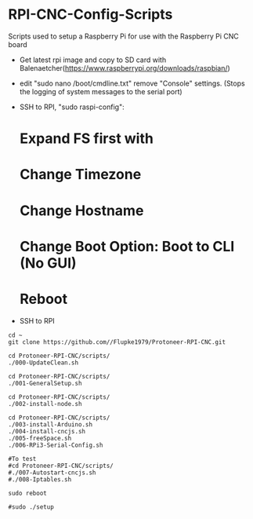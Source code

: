 # RPI-CNC-Config-Scripts
Scripts used to setup a Raspberry Pi for use with the Raspberry Pi CNC board

* Get latest rpi image and copy to SD card with Balenaetcher(https://www.raspberrypi.org/downloads/raspbian/)

* edit "sudo nano /boot/cmdline.txt" remove "Console" settings. (Stops the logging of system messages to the serial port)

* SSH to  RPI,  "sudo raspi-config":
	# Expand FS first with
	# Change Timezone
	# Change Hostname
	# Change Boot Option: Boot to CLI (No GUI)
	# Reboot

* SSH to  RPI

```
cd ~
git clone https://github.com//Flupke1979/Protoneer-RPI-CNC.git

cd Protoneer-RPI-CNC/scripts/
./000-UpdateClean.sh

cd Protoneer-RPI-CNC/scripts/
./001-GeneralSetup.sh

cd Protoneer-RPI-CNC/scripts/
./002-install-node.sh

cd Protoneer-RPI-CNC/scripts/
./003-install-Arduino.sh
./004-install-cncjs.sh
./005-freeSpace.sh
./006-RPi3-Serial-Config.sh

#To test
#cd Protoneer-RPI-CNC/scripts/
#./007-Autostart-cncjs.sh
#./008-Iptables.sh

sudo reboot

#sudo ./setup
```
